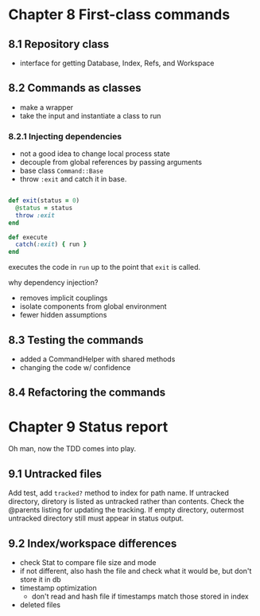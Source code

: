 # Chapter 8 First-class commands

## 8.1 Repository class
- interface for getting Database, Index, Refs, and Workspace

## 8.2 Commands as classes
- make a wrapper
- take the input and instantiate a class to run

### 8.2.1 Injecting dependencies
- not a good idea to change local process state
- decouple from global references by passing arguments
- base class `Command::Base`
- throw `:exit` and catch it in base.

```ruby

def exit(status = 0)
  @status = status
  throw :exit
end
```

```ruby
def execute
  catch(:exit) { run }
end
```

executes the code in `run` up to the point that `exit` is called.

why dependency injection?
- removes implicit couplings
- isolate components from global environment
- fewer hidden assumptions


## 8.3 Testing the commands

- added a CommandHelper with shared methods
- changing the code w/ confidence

## 8.4 Refactoring the commands

# Chapter 9 Status report

Oh man, now the TDD comes into play.

## 9.1 Untracked files

Add test, add `tracked?` method to index for path name.
If untracked directory, diretory is listed as untracked rather than contents.
Check the @parents listing for updating the tracking.
If empty directory, outermost untracked directory still must appear in status output.

## 9.2 Index/workspace differences
- check Stat to compare file size and mode
- if not different, also hash the file and check what it would be, but don't
  store it in db
- timestamp optimization
  - don't read and hash file if timestamps match those stored in index
- deleted files
